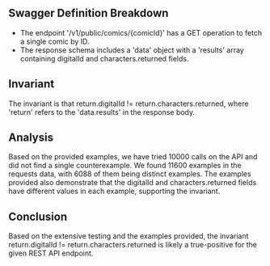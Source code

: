 ## Swagger Definition Breakdown
- The endpoint '/v1/public/comics/{comicId}' has a GET operation to fetch a single comic by ID.
- The response schema includes a 'data' object with a 'results' array containing digitalId and characters.returned fields.

## Invariant
The invariant is that return.digitalId != return.characters.returned, where 'return' refers to the 'data.results' in the response body.

## Analysis
Based on the provided examples, we have tried 10000 calls on the API and did not find a single counterexample. We found 11600 examples in the requests data, with 6088 of them being distinct examples. The examples provided also demonstrate that the digitalId and characters.returned fields have different values in each example, supporting the invariant.

## Conclusion
Based on the extensive testing and the examples provided, the invariant return.digitalId != return.characters.returned is likely a true-positive for the given REST API endpoint.
